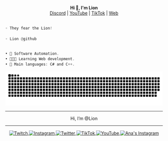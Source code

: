<p align='center'>
  <b>Hi 👋, I'm Lion</b><br>
  <a href="https://discord.gg/stoppados">Discord</a> |
  <a href="https://www.youtube.com/channel/UCmxl6u47AZmJC1x7RC_JdCw">YouTube</a> |
  <a href="https://www.tiktok.com/@lionfivem">TikTok</a> |
   <a href="https://fir3.cc/lion7">Web</a> 



```py

◦ They fear the Lion!

◦ Lion @github

```
```csharp

• 🤖 Software Automation.
• 👨🏻‍💻 Learning Web development.
• 🌟 Main languages: C# and C++.
```

<div align="center">
  <img  src="https://github.com/1999AZZAR/1999AZZAR/blob/main/resources/img/grid-snake.svg"
       alt="snake" /></a>
</div>


--------------------------------------
										
 <p align="center"> Hi, I’m @Lion

--------------------------------------
<div style="text-align: center;">
  <a href="https://simpleicons.now.sh/twitch/6366f1">
    <img align="center" alt="Twitch" width="20px" src="https://simpleicons.vercel.app/twitch/6366f1" />
  </a>
  <a href="https://simpleicons.vercel.app/instagram/6366f1">
    <img align="center" alt="Instagram" width="20px" src="https://simpleicons.vercel.app/instagram/6366f1" />
  </a>
  <a href="https://simpleicons.vercel.app/twitter/6366f1">
    <img align="center" alt="Twitter" width="20px" src="https://simpleicons.vercel.app/twitter/6366f1" />
  </a>
  <a href="https://simpleicons.vercel.app/tiktok/6366f1">
    <img align="center" alt="TikTok" width="20px" src="https://simpleicons.vercel.app/tiktok/6366f1" />
  </a>
  <a href="https://simpleicons.vercel.app/youtube/6366f1">
    <img align="center" alt="YouTube" width="20px" src="https://simpleicons.vercel.app/youtube/6366f1" />
  </a>
  <a href="https://instagra.com/anawhty">
    <img align="center" alt="Ana's Instagram" width="20px" src="https://simpleicons.vercel.app/instagram/6366f1" />
  </a>
</div>







 

